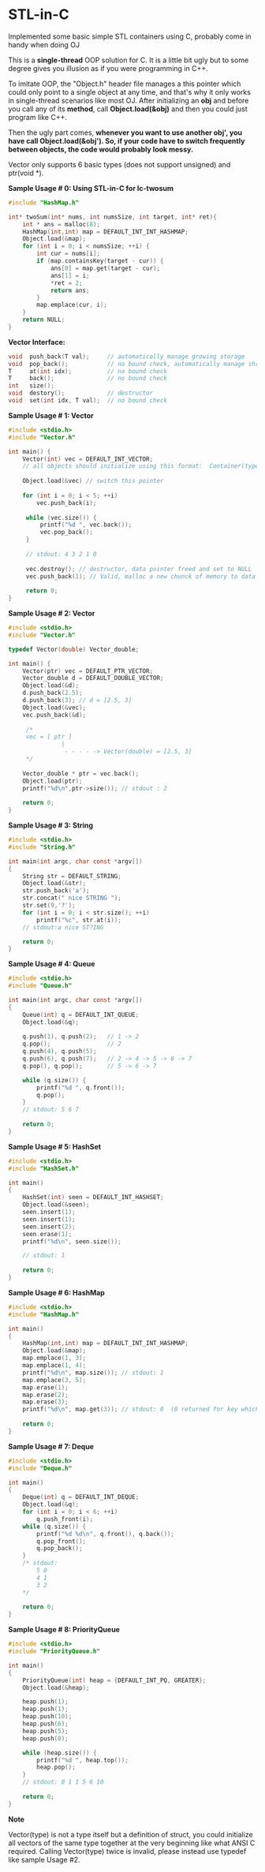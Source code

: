 # STL-in-C
Implemented some basic simple STL containers using C, probably come in handy when doing OJ

This is a **single-thread** OOP solution for C. It is a little bit ugly but to some degree gives you illusion as if you were programming in C++.

To imitate OOP, the "Object.h" header file manages a this pointer which could only point to a single object at any time, and that's why it only works in single-thread scenarios like most OJ. After initializing an **obj** and before you call any of its **method**, call **Object.load(&obj)** and then you could just program like C++.
 
 
Then the ugly part comes, **whenever you want to use another obj', you have call Object.load(&obj'). So, if your code have to switch frequently between objects, the code would probably look messy.**
 
 
Vector only supports 6 basic types (does not support unsigned) and ptr(void *).

**Sample Usage # 0: Using STL-in-C for lc-twosum**
```C
#include "HashMap.h"

int* twoSum(int* nums, int numsSize, int target, int* ret){
    int * ans = malloc(8);
    HashMap(int,int) map = DEFAULT_INT_INT_HASHMAP;
    Object.load(&map);
    for (int i = 0; i < numsSize; ++i) {
        int cur = nums[i];
        if (map.containsKey(target - cur)) {
            ans[0] = map.get(target - cur);
            ans[1] = i;
            *ret = 2;
            return ans;
        }
        map.emplace(cur, i);
    }
    return NULL;
}
```



**Vector Interface:**
```C
void  push_back(T val);     // automatically manage growing storage
void  pop_back();           // no bound check, automatically manage shrinking storage
T     at(int idx);          // no bound check
T     back();               // no bound check
int   size(); 
void  destory();            // destructor
void  set(int idx, T val);  // no bound check
```


**Sample Usage # 1: Vector**
```C
#include <stdio.h>
#include "Vector.h"

int main() {
    Vector(int) vec = DEFAULT_INT_VECTOR;  
    // all objects should initialize using this format:  Container(type) name = DEFAULT_TYPE_CONTAINER;
    
    Object.load(&vec) // switch this pointer
    
    for (int i = 0; i < 5; ++i)
        vec.push_back(i);
        
     while (vec.size()) {
         printf("%d ", vec.back());
         vec.pop_back();
     }
     
     // stdout: 4 3 2 1 0
     
     vec.destroy(); // destructor, data pointer freed and set to NULL
     vec.push_back(1); // Valid, malloc a new chunck of memory to data pointer
     
     return 0;
}
```

**Sample Usage # 2: Vector**
```C
#include <stdio.h>
#include "Vector.h"

typedef Vector(double) Vector_double;

int main() {
    Vector(ptr) vec = DEFAULT_PTR_VECTOR;
    Vector_double d = DEFAULT_DOUBLE_VECTOR;
    Object.load(&d);
    d.push_back(2.5);
    d.push_back(3); // d = [2.5, 3]
    Object.load(&vec);
    vec.push_back(&d);
	    
     /*
     vec = [ ptr ]
               | 
                - - - - -> Vector(double) = [2.5, 3]
     */  
     
    Vector_double * ptr = vec.back();
    Object.load(ptr);
    printf("%d\n",ptr->size()); // stdout : 2
    
    return 0;
}
```

**Sample Usage # 3: String**
```C
#include <stdio.h>
#include "String.h"

int main(int argc, char const *argv[])
{
    String str = DEFAULT_STRING;
    Object.load(&str);
    str.push_back('a');
    str.concat(" nice STRING ");
    str.set(9,'?');
    for (int i = 0; i < str.size(); ++i)
        printf("%c", str.at(i));  
    // stdout:a nice ST?ING

    return 0;
}
```

**Sample Usage # 4: Queue**
```C
#include <stdio.h>
#include "Queue.h"

int main(int argc, char const *argv[])
{
	Queue(int) q = DEFAULT_INT_QUEUE;
	Object.load(&q);
	
	q.push(1), q.push(2);   // 1 -> 2
	q.pop();                // 2
	q.push(4), q.push(5);
	q.push(6), q.push(7);   // 2 -> 4 -> 5 -> 6 -> 7
	q.pop(), q.pop();       // 5 -> 6 -> 7

	while (q.size()) {
	    printf("%d ", q.front());
	    q.pop();  
	}
	// stdout: 5 6 7
	
    return 0;
}
```

**Sample Usage # 5: HashSet**
```C
#include <stdio.h>
#include "HashSet.h"

int main()
{
	HashSet(int) seen = DEFAULT_INT_HASHSET;
	Object.load(&seen);
	seen.insert(1);
	seen.insert(1);
	seen.insert(2);
	seen.erase(1);
	printf("%d\n", seen.size());

	// stdout: 1
	
    return 0;
}
```

**Sample Usage # 6: HashMap**
```C
#include <stdio.h>
#include "HashMap.h"

int main()
{
	HashMap(int,int) map = DEFAULT_INT_INT_HASHMAP;
	Object.load(&map);
	map.emplace(1, 3);
	map.emplace(1, 4);
	printf("%d\n", map.size()); // stdout: 1
	map.emplace(3, 5);
	map.erase(1);
	map.erase(2);
	map.erase(3);
	printf("%d\n", map.get(3)); // stdout: 0  (0 returned for key which does not exist)
	
    return 0;
}
```

**Sample Usage # 7: Deque**
```C
#include <stdio.h>
#include "Deque.h"

int main()
{
	Deque(int) q = DEFAULT_INT_DEQUE;
	Object.load(&q);
	for (int i = 0; i < 6; ++i)
	    q.push_front(i);
	while (q.size()) {
	    printf("%d %d\n", q.front(), q.back());
	    q.pop_front();
	    q.pop_back();
	}
	/* stdout: 
		5 0
		4 1
		3 2
	*/
	
   	return 0;
}
```

**Sample Usage # 8: PriorityQueue**
```C
#include <stdio.h>
#include "PriorityQueue.h"

int main()
{
	PriorityQueue(int) heap = {DEFAULT_INT_PQ, GREATER};
	Object.load(&heap);

	heap.push(1);
	heap.push(1);
	heap.push(10);
	heap.push(6);
	heap.push(5);
	heap.push(0);

	while (heap.size()) {
		printf("%d ", heap.top());
		heap.pop();
	}
	// stdout: 0 1 1 5 6 10 
	
    return 0;
}
```



**Note**

Vector(type) is not a type itself but a definition of struct, you could initialize all vectors of the same type together
at the very beginning like what ANSI C required. Calling Vector(type) twice is invalid, please instead use typedef like sample Usage #2.




